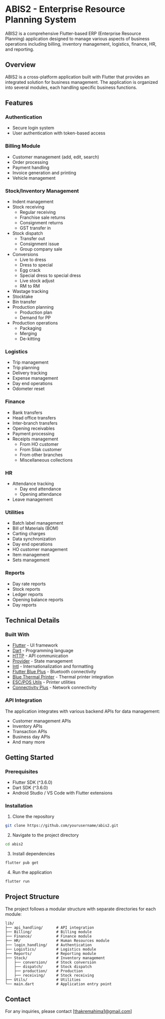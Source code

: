 # ABIS2 - Enterprise Resource Planning System

ABIS2 is a comprehensive Flutter-based ERP (Enterprise Resource Planning) application designed to manage various aspects of business operations including billing, inventory management, logistics, finance, HR, and reporting.

## Overview

ABIS2 is a cross-platform application built with Flutter that provides an integrated solution for business management. The application is organized into several modules, each handling specific business functions.

## Features

### Authentication
- Secure login system
- User authentication with token-based access

### Billing Module
- Customer management (add, edit, search)
- Order processing
- Payment handling
- Invoice generation and printing
- Vehicle management

### Stock/Inventory Management
- Indent management
- Stock receiving
  - Regular receiving
  - Franchise sale returns
  - Consignment returns
  - GST transfer in
- Stock dispatch
  - Transfer out
  - Consignment issue
  - Group company sale
- Conversions
  - Live to dress
  - Dress to special
  - Egg crack
  - Special dress to special dress
  - Live stock adjust
  - RM to RM
- Wastage tracking
- Stocktake
- Bin transfer
- Production planning
  - Production plan
  - Demand for PP
- Production operations
  - Packaging
  - Merging
  - De-kitting

### Logistics
- Trip management
- Trip planning
- Delivery tracking
- Expense management
- Day end operations
- Odometer reset

### Finance
- Bank transfers
- Head office transfers
- Inter-branch transfers
- Opening receivables
- Payment processing
- Receipts management
  - From HO customer
  - From Silak customer
  - From other branches
  - Miscellaneous collections

### HR
- Attendance tracking
  - Day end attendance
  - Opening attendance
- Leave management

### Utilities
- Batch label management
- Bill of Materials (BOM)
- Carting charges
- Data synchronization
- Day end operations
- HO customer management
- Item management
- Sets management

### Reports
- Day rate reports
- Stock reports
- Ledger reports
- Opening balance reports
- Day reports

## Technical Details

### Built With
- [Flutter](https://flutter.dev/) - UI framework
- [Dart](https://dart.dev/) - Programming language
- [HTTP](https://pub.dev/packages/http) - API communication
- [Provider](https://pub.dev/packages/provider) - State management
- [Intl](https://pub.dev/packages/intl) - Internationalization and formatting
- [Flutter Blue Plus](https://pub.dev/packages/flutter_blue_plus) - Bluetooth connectivity
- [Blue Thermal Printer](https://pub.dev/packages/blue_thermal_printer) - Thermal printer integration
- [ESC/POS Utils](https://pub.dev/packages/esc_pos_utils) - Printer utilities
- [Connectivity Plus](https://pub.dev/packages/connectivity_plus) - Network connectivity

### API Integration
The application integrates with various backend APIs for data management:
- Customer management APIs
- Inventory APIs
- Transaction APIs
- Business day APIs
- And many more

## Getting Started

### Prerequisites
- Flutter SDK (^3.6.0)
- Dart SDK (^3.6.0)
- Android Studio / VS Code with Flutter extensions

### Installation

1. Clone the repository
```bash
git clone https://github.com/yourusername/abis2.git
```

2. Navigate to the project directory
```bash
cd abis2
```

3. Install dependencies
```bash
flutter pub get
```

4. Run the application
```bash
flutter run
```

## Project Structure

The project follows a modular structure with separate directories for each module:

```
lib/
├── api_handling/      # API integration
├── Billing/           # Billing module
├── Finance/           # Finance module
├── HR/                # Human Resources module
├── login_handling/    # Authentication
├── Logistics/         # Logistics module
├── Reports/           # Reporting module
├── Stock/             # Inventory management
│   ├── conversion/    # Stock conversion
│   ├── dispatch/      # Stock dispatch
│   ├── production/    # Production
│   ├── receiving/     # Stock receiving
├── Utils/             # Utilities
└── main.dart          # Application entry point
```


## Contact

For any inquiries, please contact [thakremahima1@gmail.com]
